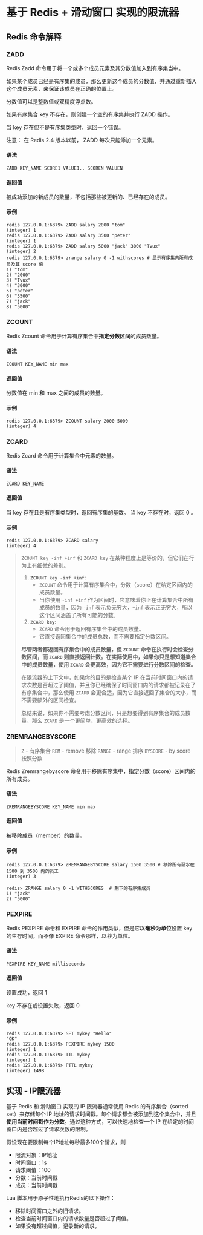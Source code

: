 # 基于 Redis + 滑动窗口 实现的限流器

## Redis 命令解释

### ZADD
Redis Zadd 命令用于将一个或多个成员元素及其分数值加入到有序集当中。

如果某个成员已经是有序集的成员，那么更新这个成员的分数值，并通过重新插入这个成员元素，来保证该成员在正确的位置上。

分数值可以是整数值或双精度浮点数。

如果有序集合 key 不存在，则创建一个空的有序集并执行 ZADD 操作。

当 key 存在但不是有序集类型时，返回一个错误。

注意： 在 Redis 2.4 版本以前， ZADD 每次只能添加一个元素。

#### 语法
```shell
ZADD KEY_NAME SCORE1 VALUE1.. SCOREN VALUEN
```

#### 返回值
被成功添加的新成员的数量，不包括那些被更新的、已经存在的成员。

#### 示例
```shell
redis 127.0.0.1:6379> ZADD salary 2000 "tom"
(integer) 1
redis 127.0.0.1:6379> ZADD salary 3500 "peter"
(integer) 1
redis 127.0.0.1:6379> ZADD salary 5000 "jack" 3000 "Tvux"
(integer) 2
redis 127.0.0.1:6379> zrange salary 0 -1 withscores # 显示有序集内所有成员及其 score 值
1) "tom"
2) "2000"
3) "Tvux"
4) "3000"
5) "peter"
6) "3500"
7) "jack"
8) "5000"
```



### ZCOUNT

Redis Zcount 命令用于计算有序集合中**指定分数区间**的成员数量。

#### 语法
```shell
ZCOUNT KEY_NAME min max
```

#### 返回值
分数值在 min 和 max 之间的成员的数量。

#### 示例
```shell
redis 127.0.0.1:6379> ZCOUNT salary 2000 5000
(integer) 4
```



### ZCARD

Redis Zcard 命令用于计算集合中元素的数量。

#### 语法

```shell
ZCARD KEY_NAME
```

#### 返回值

当 key 存在且是有序集类型时，返回有序集的基数。 当 key 不存在时，返回 0 。

#### 示例

```shell
redis 127.0.0.1:6379> ZCARD salary
(integer) 4
```

>    `ZCOUNT key -inf +inf` 和 `ZCARD key` 在某种程度上是等价的，但它们在行为上有细微的差别。
>
>   1.  **`ZCOUNT key -inf +inf`**:
>       -   `ZCOUNT` 命令用于计算有序集合中，分数（score）在给定区间内的成员数量。
>       -   当你使用 `-inf +inf` 作为区间时，它意味着你正在计算集合中所有成员的数量，因为 `-inf` 表示负无穷大，`+inf` 表示正无穷大，所以这个区间涵盖了所有可能的分数。
>   2.  **`ZCARD key`**:
>       -   `ZCARD` 命令用于返回有序集合中的成员数量。
>       -   它直接返回集合中的成员总数，而不需要指定分数区间。
>
>   **尽管两者都返回有序集合中的成员数量，但 `ZCOUNT` 命令在执行时会检查分数区间，而 `ZCARD` 则直接返回计数。在实际使用中，如果你只是想知道集合中的成员数量，使用 `ZCARD` 会更高效，因为它不需要进行分数区间的检查。**
>
>   在限流器的上下文中，如果你的目的是检查某个 IP 在当前时间窗口内的请求次数是否超过了阈值，并且你已经确保了时间窗口内的请求都被记录在了有序集合中，那么使用 `ZCARD` 会更合适，因为它直接返回了集合的大小，而不需要额外的区间检查。
>
>   总结来说，如果你不需要考虑分数区间，只是想要得到有序集合的成员数量，那么 `ZCARD` 是一个更简单、更高效的选择。



### ZREMRANGEBYSCORE

> `Z` - 有序集合
> `REM` - remove 移除
> `RANGE` - range 排序
> `BYSCORE` - by score 按照分数

Redis Zremrangebyscore 命令用于移除有序集中，指定分数（score）区间内的所有成员。

#### 语法
```shell
ZREMRANGEBYSCORE KEY_NAME min max
```

#### 返回值
被移除成员（member）的数量。

#### 示例
```shell
redis 127.0.0.1:6379> ZREMRANGEBYSCORE salary 1500 3500 # 移除所有薪水在 1500 到 3500 内的员工
(integer) 3

redis> ZRANGE salary 0 -1 WITHSCORES  # 剩下的有序集成员
1) "jack"
2) "5000"
```



### PEXPIRE

Redis PEXPIRE 命令和 EXPIRE 命令的作用类似，但是它**以毫秒为单位**设置 key 的生存时间，而不像 EXPIRE 命令那样，以秒为单位。

#### 语法

```shell
PEXPIRE KEY_NAME milliseconds
```

#### 返回值

设置成功，返回 1

key 不存在或设置失败，返回 0

#### 示例

```shell
redis 127.0.0.1:6379> SET mykey "Hello"
"OK"
redis 127.0.0.1:6379> PEXPIRE mykey 1500
(integer) 1
redis 127.0.0.1:6379> TTL mykey
(integer) 1
redis 127.0.0.1:6379> PTTL mykey
(integer) 1498
```



## 实现 - IP限流器

基于 Redis 和 滑动窗口 实现的 IP 限流器通常使用 Redis 的有序集合（sorted set）来存储每个 IP 地址的请求时间戳。每个请求都会被添加到这个集合中，并且**使用当前时间戳作为分数**。通过这种方式，可以快速地检查一个 IP 在给定的时间窗口内是否超过了请求次数的限制。



假设现在要限制每个IP地址每秒最多100个请求，则

-   限流对象：IP地址
-   时间窗口：1s
-   请求阈值：100
-   分数：当前时间戳
-   成员：当前时间戳



Lua 脚本用于原子性地执行Redis的以下操作：

-   移除时间窗口之外的旧请求。
-   检查当前时间窗口内的请求数量是否超过了阈值。
-   如果没有超过阈值，记录新的请求。

